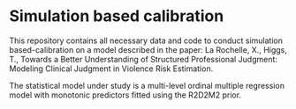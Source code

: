 # Simulation based calibration

This repository contains all necessary data and code to conduct simulation based-calibration on a model described in the paper: La Rochelle, X., Higgs, T., Towards a Better Understanding of Structured Professional Judgment: Modeling Clinical Judgment in Violence Risk Estimation. 

The statistical model under study is a multi-level ordinal multiple regression model with monotonic predictors fitted using the R2D2M2 prior.

